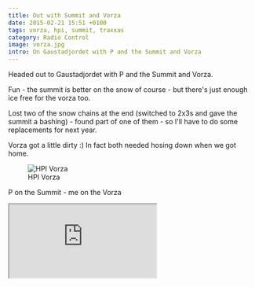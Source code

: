```yaml
---
title: Out with Summit and Vorza
date: 2015-02-21 15:51 +0100
tags: vorza, hpi, summit, traxxas
category: Radio Control
image: vorza.jpg
intro: On Gaustadjordet with P and the Summit and Vorza
---
```


Headed out to Gaustadjordet with P and the Summit and Vorza.

Fun - the summit is better on the snow of course - but there's just enough ice free for the vorza too.

Lost two of the snow chains at the end (switched to 2x3s and gave the summit a bashing) - found part of one of them - so I'll have to do some replacements for next year.

Vorza got a little dirty :) In fact both needed hosing down when we got home.

<figure class="figure w-100 text-center">
  <img class="figure-img img-fluid rounded" src="/images/posts/2015/02/vorza.jpg" title="HPI Vorza" alt="HPI Vorza"/>
  <figcaption class="figure-caption">HPI Vorza</figcaption>
</figure>

P on the Summit - me on the Vorza

<div class="ratio ratio-16x9">
  <iframe src="https://www.youtube.com/embed/54ql2NhNd8A" title="Saturday 21st Feb" allow="accelerometer; autoplay; clipboard-write; encrypted-media; gyroscope; picture-in-picture" allowfullscreen></iframe>
</div>
